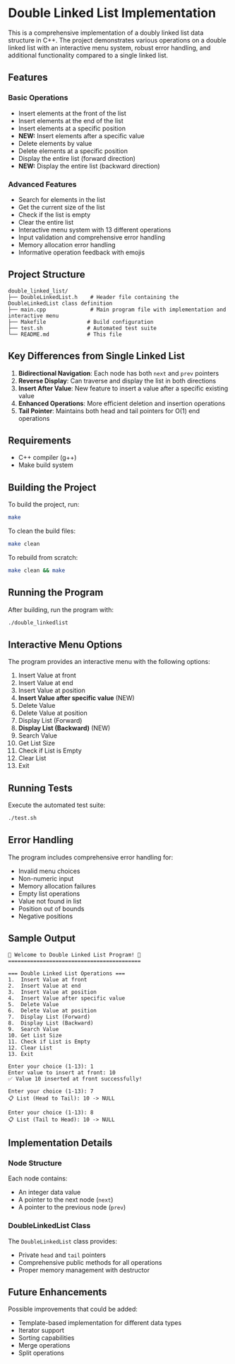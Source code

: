 # Double Linked List Implementation

This is a comprehensive implementation of a doubly linked list data structure in C++. The project demonstrates various operations on a double linked list with an interactive menu system, robust error handling, and additional functionality compared to a single linked list.

## Features

### Basic Operations
- Insert elements at the front of the list
- Insert elements at the end of the list
- Insert elements at a specific position
- **NEW:** Insert elements after a specific value
- Delete elements by value
- Delete elements at a specific position
- Display the entire list (forward direction)
- **NEW:** Display the entire list (backward direction)

### Advanced Features
- Search for elements in the list
- Get the current size of the list
- Check if the list is empty
- Clear the entire list
- Interactive menu system with 13 different operations
- Input validation and comprehensive error handling
- Memory allocation error handling
- Informative operation feedback with emojis

## Project Structure

```
double_linked_list/
├── DoubleLinkedList.h    # Header file containing the DoubleLinkedList class definition
├── main.cpp              # Main program file with implementation and interactive menu
├── Makefile             # Build configuration
├── test.sh              # Automated test suite
└── README.md            # This file
```

## Key Differences from Single Linked List

1. **Bidirectional Navigation**: Each node has both `next` and `prev` pointers
2. **Reverse Display**: Can traverse and display the list in both directions
3. **Insert After Value**: New feature to insert a value after a specific existing value
4. **Enhanced Operations**: More efficient deletion and insertion operations
5. **Tail Pointer**: Maintains both head and tail pointers for O(1) end operations

## Requirements

- C++ compiler (g++)
- Make build system

## Building the Project

To build the project, run:
```bash
make
```

To clean the build files:
```bash
make clean
```

To rebuild from scratch:
```bash
make clean && make
```

## Running the Program

After building, run the program with:
```bash
./double_linkedlist
```

## Interactive Menu Options

The program provides an interactive menu with the following options:
1. Insert Value at front
2. Insert Value at end
3. Insert Value at position
4. **Insert Value after specific value** (NEW)
5. Delete Value
6. Delete Value at position
7. Display List (Forward)
8. **Display List (Backward)** (NEW)
9. Search Value
10. Get List Size
11. Check if List is Empty
12. Clear List
13. Exit

## Running Tests

Execute the automated test suite:
```bash
./test.sh
```

## Error Handling

The program includes comprehensive error handling for:
- Invalid menu choices
- Non-numeric input
- Memory allocation failures
- Empty list operations
- Value not found in list
- Position out of bounds
- Negative positions

## Sample Output

```
🔗 Welcome to Double Linked List Program! 🔗
==========================================

=== Double Linked List Operations ===
1.  Insert Value at front
2.  Insert Value at end
3.  Insert Value at position
4.  Insert Value after specific value
5.  Delete Value
6.  Delete Value at position
7.  Display List (Forward)
8.  Display List (Backward)
9.  Search Value
10. Get List Size
11. Check if List is Empty
12. Clear List
13. Exit

Enter your choice (1-13): 1
Enter value to insert at front: 10
✅ Value 10 inserted at front successfully!

Enter your choice (1-13): 7
📋 List (Head to Tail): 10 -> NULL

Enter your choice (1-13): 8
📋 List (Tail to Head): 10 -> NULL
```

## Implementation Details

### Node Structure
Each node contains:
- An integer data value
- A pointer to the next node (`next`)
- A pointer to the previous node (`prev`)

### DoubleLinkedList Class
The `DoubleLinkedList` class provides:
- Private `head` and `tail` pointers
- Comprehensive public methods for all operations
- Proper memory management with destructor

## Future Enhancements
Possible improvements that could be added:
- Template-based implementation for different data types
- Iterator support
- Sorting capabilities
- Merge operations
- Split operations

